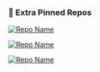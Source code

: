 ### 📌 Extra Pinned Repos

[![Repo Name](https://github-readme-stats.vercel.app/api/pin/?username=huynhminhtri&repo=my-awesome-repo)](https://github.com/huynhminhtri/my-awesome-repo)

[![Repo Name](https://github-readme-stats.vercel.app/api/pin/?username=huynhminhtri&repo=project-xyz)](https://github.com/huynhminhtri/project-xyz)

[![Repo Name](https://github-readme-stats.vercel.app/api/pin/?username=huynhminhtri&repo=blog-website)](https://github.com/huynhminhtri/blog-website)

